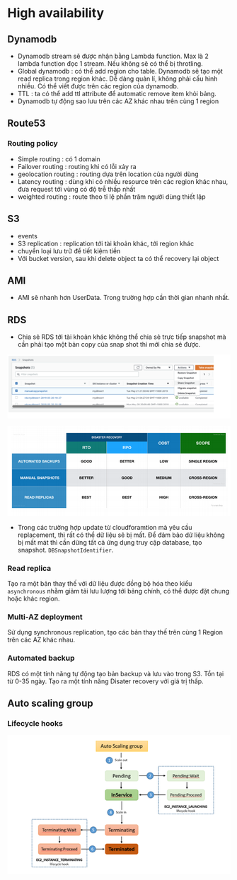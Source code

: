 # High availability  

## Dynamodb  

+ Dynamodb stream sẽ được nhận bằng Lambda function. Max là 2 lambda function đọc 1 stream. Nếu không sẽ có thể bị throtling.   
+ Global dynamodb :  có thể add region cho table. Dynamodb sẽ tạo một read replica trong region khác. Dễ dàng quản lí, không phải cấu hình nhiều. Có thể viết được trên các region của dynamodb.  
+ TTL : ta có thể add ttl attribute để automatic remove item khỏi bảng.  
+ Dynamodb tự động sao lưu trên các AZ khác nhau trên cùng 1 region  

## Route53

### Routing policy  

+ Simple routing : có 1 domain
+ Failover routing : routing khi có lỗi xảy ra
+ geolocation routing : routing dựa trên location của người dùng
+ Latency routing : dùng khi có nhiều resource trên các region khác nhau, đưa request tới vùng có độ trễ thấp nhất
+ weighted routing : route theo tỉ lệ phần trăm người dùng thiết lập

## S3 

+ events
+ S3 replication : replication tới tài khoản khác, tới region khác
+ chuyển loại lưu trữ để tiết kiệm tiền
+ Với bucket version, sau khi delete object ta có thể recovery lại object  

## AMI  

+ AMI sẽ nhanh hơn UserData. Trong trường hợp cần thời gian nhanh nhất.  

## RDS  

+ Chia sẻ RDS tới tài khoản khác không thể chia sẻ trực tiếp snapshot mà cần phải tạo một bản copy của snap shot thì mới chia sẻ được.  

![](img/2021-04-08-10-30-03.png)

![](img/2021-04-09-14-30-36.png)  

+ Trong các trường hợp update từ cloudforamtion mà yêu cầu replacement, thì rất có thể dữ liệu sẽ bị mất. Để đảm bảo dữ liệu không bị mất mát thì cần dừng tất cả ứng dụng truy cập database, tạo snapshot. `DBSnapshotIdentifier`.  

### Read replica  

Tạo ra một bản thay thế với dữ liệu được đồng bộ hóa theo kiểu `asynchronous` nhằm giảm tải lưu lượng tới bảng chính, có thể được đặt chung hoặc khác region.  

### Multi-AZ deployment  

Sử dụng synchronous replication, tạo các bản thay thế trên cùng 1 Region trên các AZ khác nhau.  

### Automated backup  

RDS có một tính năng tự động tạo bản backup và lưu vào trong S3. Tồn tại từ 0-35 ngày. Tạo ra một tính năng Disater recovery với giá trị thấp.  

## Auto scaling group  

### Lifecycle hooks  

![](img/2021-04-09-14-44-26.png)  

